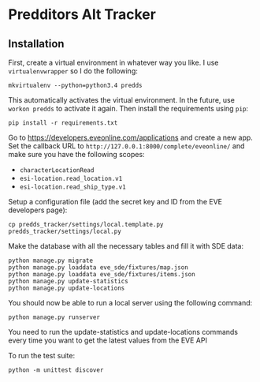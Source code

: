 # Predditors Alt Tracker

## Installation

First, create a virtual environment in whatever way you like. I use
`virtualenvwrapper` so I do the following:

    mkvirtualenv --python=python3.4 predds

This automatically activates the virtual environment. In the future, use `workon
predds` to activate it again. Then install the requirements using `pip`:

    pip install -r requirements.txt

Go to https://developers.eveonline.com/applications and create a new app. Set
the callback URL to `http://127.0.0.1:8000/complete/eveonline/` and make sure
you have the following scopes:

 * `characterLocationRead`
 * `esi-location.read_location.v1`
 * `esi-location.read_ship_type.v1`

Setup a configuration file (add the secret key and ID from the EVE developers
page):

    cp predds_tracker/settings/local.template.py predds_tracker/settings/local.py

Make the database with all the necessary tables and fill it with SDE data:

    python manage.py migrate
    python manage.py loaddata eve_sde/fixtures/map.json
    python manage.py loaddata eve_sde/fixtures/items.json
    python manage.py update-statistics
    python manage.py update-locations

You should now be able to run a local server using the following command:

    python manage.py runserver

You need to run the update-statistics and update-locations commands every time
you want to get the latest values from the EVE API

To run the test suite:

    python -m unittest discover
